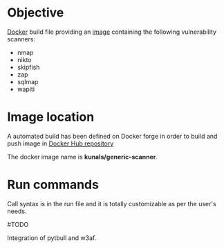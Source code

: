 # Objective

[Docker](http://docs.docker.com) build file providing an [image](http://docs.docker.com/introduction/understanding-docker/#how-does-a-docker-image-work) containing the following vulnerability scanners:
 - nmap
 - nikto
 - skipfish
 - zap
 - sqlmap
 - wapiti


# Image location

A automated build has been defined on Docker forge in order to build and push image in [Docker Hub repository](https://hub.docker.com/r/kunals/generic-scanner/)

The docker image name is **kunals/generic-scanner**.

# Run commands

Call syntax is in the run file and it is totally customizable as per the user's needs.

#TODO

Integration of pytbull and w3af.
